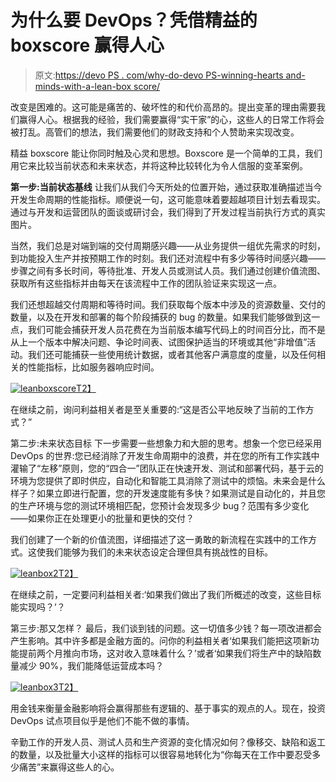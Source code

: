 # 为什么要 DevOps？凭借精益的 boxscore 赢得人心

> 原文:[https://devo PS . com/why-do-devo PS-winning-hearts and-minds-with-a-lean-box score/](https://devops.com/why-do-devops-winning-hearts-and-minds-with-a-lean-boxscore/)

改变是困难的。这可能是痛苦的、破坏性的和代价高昂的。提出变革的理由需要我们赢得人心。根据我的经验，我们需要赢得“实干家”的心，这些人的日常工作将会被打乱。高管们的想法，我们需要他们的财政支持和个人赞助来实现改变。

精益 boxscore 能让你同时触及心灵和思想。Boxscore 是一个简单的工具，我们用它来比较当前状态和未来状态，并将这种比较转化为令人信服的变革案例。

**第一步:当前状态基线**
让我们从我们今天所处的位置开始，通过获取准确描述当今开发生命周期的性能指标。顺便说一句，这可能意味着要超越项目计划去看现实。通过与开发和运营团队的面谈或研讨会，我们得到了开发过程当前执行方式的真实图片。

当然，我们总是对端到端的交付周期感兴趣——从业务提供一组优先需求的时刻，到功能投入生产并按预期工作的时刻。我们还对流程中有多少等待时间感兴趣——步骤之间有多长时间，等待批准、开发人员或测试人员。我们通过创建价值流图、获取所有这些指标并由每天在该流程中工作的团队验证来实现这一点。

我们还想超越交付周期和等待时间。我们获取每个版本中涉及的资源数量、交付的数量，以及在开发和部署的每个阶段捕获的 bug 的数量。如果我们能够做到这一点，我们可能会捕获开发人员花费在为当前版本编写代码上的时间百分比，而不是从上一个版本中解决问题、争论时间表、试图保护适当的环境或其他“非增值”活动。我们还可能捕获一些使用统计数据，或者其他客户满意度的度量，以及任何相关的性能指标，比如服务器响应时间。

[![leanboxscore](../Images/9d6d770126d81ba78e85f93505b809a1.png)T2】](https://devops.com/wp-content/uploads/2015/04/leanboxscore.jpg)

在继续之前，询问利益相关者是至关重要的:“这是否公平地反映了当前的工作方式？”

第二步:未来状态目标
下一步需要一些想象力和大胆的思考。想象一个您已经采用 DevOps 的世界:您已经消除了开发生命周期中的浪费，并在您的所有工作实践中灌输了“左移”原则，您的“四合一”团队正在快速开发、测试和部署代码，基于云的环境为您提供了即时供应，自动化和智能工具消除了测试中的烦恼。未来会是什么样子？如果立即进行配置，您的开发速度能有多快？如果测试是自动化的，并且您的生产环境与您的测试环境相匹配，您预计会发现多少 bug？范围有多少变化——如果你正在处理更小的批量和更快的交付？

我们创建了一个新的价值流图，详细描述了这一勇敢的新流程在实践中的工作方式。这使我们能够为我们的未来状态设定合理但具有挑战性的目标。

[![leanbox2](../Images/0e2c2f3e08783e7d9d512f55305bb2df.png)T2】](https://devops.com/wp-content/uploads/2015/04/leanbox2.jpg)

在继续之前，一定要问利益相关者:‘如果我们做出了我们所概述的改变，这些目标能实现吗？’？

第三步:那又怎样？
最后，我们谈到钱的问题。这一切值多少钱？每一项改进都会产生影响。其中许多都是金融方面的。问你的利益相关者‘如果我们能把这项新功能提前两个月推向市场，这对收入意味着什么？’或者‘如果我们将生产中的缺陷数量减少 90%，我们能降低运营成本吗？

[![leanbox3](../Images/293a71909138d4df2031811d3ddc0a06.png)T2】](https://devops.com/wp-content/uploads/2015/04/leanbox3.jpg)

用金钱来衡量金融影响将会赢得那些有逻辑的、基于事实的观点的人。现在，投资 DevOps 试点项目似乎是他们不能不做的事情。

辛勤工作的开发人员、测试人员和生产资源的变化情况如何？像移交、缺陷和返工的数量，以及批量大小这样的指标可以很容易地转化为“你每天在工作中要忍受多少痛苦”来赢得这些人的心。